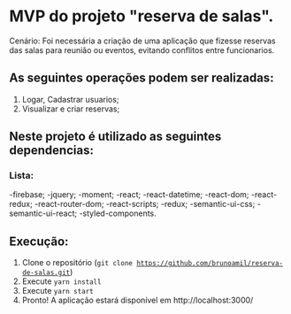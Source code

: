 # MVP do projeto "reserva de salas".

Cenário:
Foi necessária a criação de uma aplicação que fizesse reservas das salas para reunião ou eventos, evitando conflitos entre funcionarios.

## As seguintes operações podem ser realizadas:

1) Logar, Cadastrar usuarios;
2) Visualizar e criar reservas;

## Neste projeto é utilizado as seguintes dependencias:
### Lista:
-firebase;
-jquery;
-moment;
-react;
-react-datetime;
-react-dom;
-react-redux;
-react-router-dom;
-react-scripts;
-redux;
-semantic-ui-css;
-semantic-ui-react;
-styled-components.


## Execução:
1. Clone o repositório (<code>git clone https://github.com/brunoamil/reserva-de-salas.git</code>)
2. Execute <code>yarn install</code>
3. Execute <code>yarn start</code>
4. Pronto! A aplicação estará disponível em http://localhost:3000/